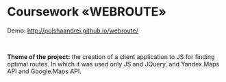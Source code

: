 # Coursework «WEBROUTE»

Demo: http://pulshaandrei.github.io/webroute/

</br>

<b>Theme of the project:</b> the creation of a client application to JS for finding optimal routes. In which it was used only JS and JQuery, and Yandex.Maps API and Google.Maps API.
